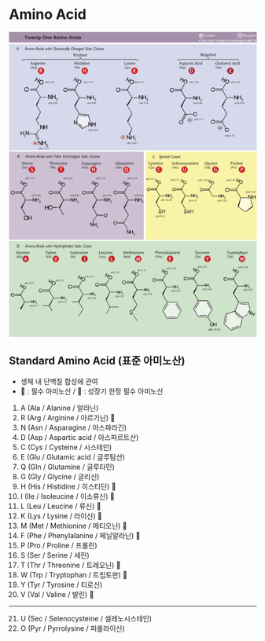 # Amino Acid

![jpg](./img/amino.png)

## Standard Amino Acid (표준 아미노산)
- 생체 내 단백질 합성에 관여
- :man: : 필수 아미노산 / :baby: : 성장기 한정 필수 아미노산
1. A (Ala / Alanine / 알라닌)
2. R (Arg / Arginine / 아르기닌) :baby:
3. N (Asn / Asparagine / 아스파라긴)
4. D (Asp / Aspartic acid / 아스파르트산)
5. C (Cys / Cysteine / 시스테인)
6. E (Glu / Glutamic acid / 글루탐산)
7. Q (Gln / Glutamine / 글루타민)
8. G (Gly / Glycine / 글리신)
9. H (His / Histidine / 히스티딘) :baby:
10. I (Ile / Isoleucine / 이소류신) :man:
11. L (Leu / Leucine / 류신) :man:
12. K (Lys / Lysine / 라이신) :man:
13. M (Met / Methionine / 메티오닌) :man:
14. F (Phe / Phenylalanine / 페닐알라닌) :man:
15. P (Pro / Proline / 프롤린)
16. S (Ser / Serine / 세린)
17. T (Thr / Threonine / 트레오닌) :man:
18. W (Trp / Tryptophan / 트립토판) :man:
19. Y (Tyr / Tyrosine / 티로신)
20. V (Val / Valine / 발린) :man:
***
21. U (Sec / Selenocysteine / 셀레노시스테인)
22. O (Pyr / Pyrrolysine / 피롤라이신)